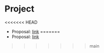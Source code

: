 # Project

<<<<<<< HEAD
- Proposal: [link](https://tuanpham96.github.io/TDA-class-Winter2021/proj/proposal/project-proposal.pdf)
=======
- Proposal: [link](https://tuanpham96.github.io/TDA-class-Winter2021/proj/project-proposal.pdf)
>>>>>>> main
